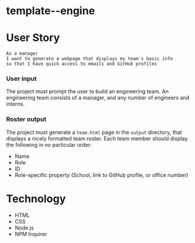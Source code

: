 # template--engine

# User Story 
```
As a manager
I want to generate a webpage that displays my team's basic info
so that I have quick access to emails and GitHub profiles
```

### User input

The project must prompt the user to build an engineering team. An engineering
team consists of a manager, and any number of engineers and interns.

### Roster output

The project must generate a `team.html` page in the `output` directory, that displays a nicely formatted team roster. Each team member should display the following in no particular order:

  * Name
  * Role
  * ID
  * Role-specific property (School, link to GitHub profile, or office number)

# Technology
* HTML
* CSS
* Node.js
* NPM Inquirer
